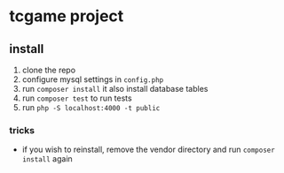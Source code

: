 # tcgame project

## install

1. clone the repo
2. configure mysql settings in `config.php`
3. run `composer install` it also install database tables
4. run `composer test` to run tests
5. run `php -S localhost:4000 -t public`

### tricks

- if you wish to reinstall, remove the vendor directory and run `composer install` again

